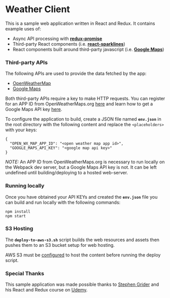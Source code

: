 # Weather Client

This is a sample web application written in React and Redux.  It contains example uses of:
- Async API processing with **[redux-promise](https://github.com/acdlite/redux-promise)**
- Third-party React components (i.e. **[react-sparklines](https://github.com/borisyankov/react-sparklines)**)
- React components built around third-party javascript (i.e. **[Google Maps](https://developers.google.com/maps/documentation/javascript/reference)**)

### Third-party APIs

The following APIs are used to provide the data fetched by the app:
- [OpenWeatherMap](http://openweathermap.org/forecast5)
- [Google Maps](https://developers.google.com/maps/documentation/javascript/reference)

Both third-party APIs require a key to make HTTP requests.  You can register for an APP ID from OpenWeatherMaps.org [here](http://openweathermap.org/forecast5) and learn how to get a Google Maps API key [here](https://developers.google.com/maps/documentation/javascript/get-api-key).

To configure the application to build, create a JSON file named **`env.json`** in the root directory with the following content and replace the `<placeholders>` with your keys:
```
{
  "OPEN_WX_MAP_APP_ID": "<open weather map app id>",
  "GOOGLE_MAPS_API_KEY": "<google map api key>"
}
```
*NOTE:* An APP ID from OpenWeatherMaps.org is necessary to run locally on the Webpack dev server, but a Google Maps API key is not.  It can be left undefined until building/deploying to a hosted web-server.

### Running locally

Once you have obtained your API KEYs and created the **`env.json`** file you can build and run locally with the following commands:
```
npm install
npm start
```
### S3 Hosting

The **`deploy-to-aws-s3.sh`** script builds the web resources and assets then pushes them to an S3 bucket setup for web hosting.

AWS S3 must be [configured](http://docs.aws.amazon.com/AmazonS3/latest/dev/website-hosting-custom-domain-walkthrough.html) to host the content before running the deploy script.

### Special Thanks

This sample application was made possible thanks to [Stephen Grider](https://github.com/StephenGrider) and his React and Redux course on [Udemy](https://www.udemy.com/react-redux/).
